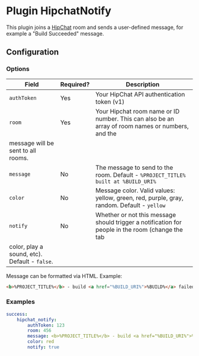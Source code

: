 Plugin HipchatNotify
====================

This plugin joins a [HipChat](https://www.hipchat.com/) room and sends a user-defined message, for example a 
"Build Succeeded" message.

Configuration
-------------

### Options

| Field | Required? | Description |
|-------|-----------|-------------|
| `authToken` | Yes | Your HipChat API authentication token (v1) |
| `room`      | Yes | Your Hipchat room name or ID number. This can also be an array of room names or numbers, and the 
message will be sent to all rooms. |
| `message`   | No  | The message to send to the room. Default - `%PROJECT_TITLE% built at %BUILD_URI%` |
| `color`     | No  | Message color. Valid values: yellow, green, red, purple, gray, random. Default - `yellow`|
| `notify`    | No  | Whether or not this message should trigger a notification for people in the room (change the tab 
color, play a sound, etc). Default - `false`. |

Message can be formatted via HTML. Example:
```html
<b>%PROJECT_TITLE%</b> - build <a href="%BUILD_URI%">%BUILD%</a> failed!
```

### Examples

```yaml
success:
	hipchat_notify:
	    authToken: 123
	    room: 456
	    message: <b>%PROJECT_TITLE%</b> - build <a href="%BUILD_URI%">%BUILD%</a> failed!
	    color: red
	    notify: true
```
